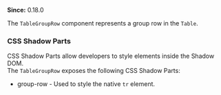 **Since:** 0.18.0

The `TableGroupRow` component represents a group row in the `Table`.

### CSS Shadow Parts

<ui5-link target="_blank" href="https://developer.mozilla.org/en-US/docs/Web/CSS/::part">CSS Shadow Parts</ui5-link> allow developers to style elements inside the Shadow DOM.  
The `TableGroupRow` exposes the following CSS Shadow Parts:

- group-row - Used to style the native `tr` element.
